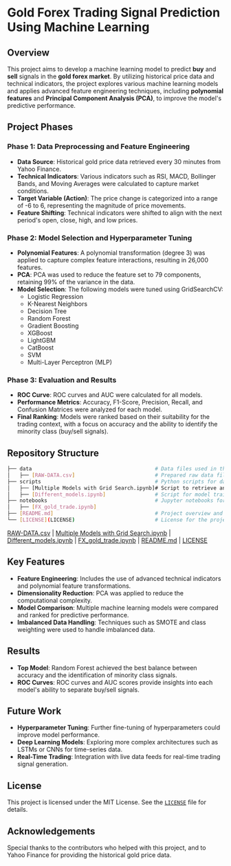 # Gold Forex Trading Signal Prediction Using Machine Learning

## Overview

This project aims to develop a machine learning model to predict **buy** and **sell** signals in the **gold forex market**. By utilizing historical price data and technical indicators, the project explores various machine learning models and applies advanced feature engineering techniques, including **polynomial features** and **Principal Component Analysis (PCA)**, to improve the model's predictive performance.

## Project Phases

### Phase 1: Data Preprocessing and Feature Engineering
- **Data Source**: Historical gold price data retrieved every 30 minutes from Yahoo Finance.
- **Technical Indicators**: Various indicators such as RSI, MACD, Bollinger Bands, and Moving Averages were calculated to capture market conditions.
- **Target Variable (Action)**: The price change is categorized into a range of -6 to 6, representing the magnitude of price movements.
- **Feature Shifting**: Technical indicators were shifted to align with the next period's open, close, high, and low prices.

### Phase 2: Model Selection and Hyperparameter Tuning
- **Polynomial Features**: A polynomial transformation (degree 3) was applied to capture complex feature interactions, resulting in 26,000 features.
- **PCA**: PCA was used to reduce the feature set to 79 components, retaining 99% of the variance in the data.
- **Model Selection**: The following models were tuned using GridSearchCV:
  - Logistic Regression
  - K-Nearest Neighbors
  - Decision Tree
  - Random Forest
  - Gradient Boosting
  - XGBoost
  - LightGBM
  - CatBoost
  - SVM
  - Multi-Layer Perceptron (MLP)

### Phase 3: Evaluation and Results
- **ROC Curve**: ROC curves and AUC were calculated for all models.
- **Performance Metrics**: Accuracy, F1-Score, Precision, Recall, and Confusion Matrices were analyzed for each model.
- **Final Ranking**: Models were ranked based on their suitability for the trading context, with a focus on accuracy and the ability to identify the minority class (buy/sell signals).

## Repository Structure

```bash
├── data                                        # Data files used in the project
│   ├── [RAW-DATA.csv]                          # Prepared raw data file
├── scripts                                     # Python scripts for data processing and model training
│   ├── [Multiple Models with Grid Search.ipynb]# Script to retrieve and preprocess data
│   ├── [Different_models.ipynb]                # Script for model training and evaluation
├── notebooks                                   # Jupyter notebooks for experimentation
│   ├── [FX_gold_trade.ipynb]
├── [README.md]                                 # Project overview and instructions
└── [LICENSE](LICENSE)                          # License for the project
```
[RAW-DATA.csv](RAW-DATA.csv) | 
[Multiple Models with Grid Search.ipynb](Multiple%20Models%20with%20Grid%20Search.ipynb) | 
[Different_models.ipynb](scripts/Different_models.ipynb) | 
[FX_gold_trade.ipynb](notebooks/FX_gold_trade.ipynb) | 
[README.md](README.md) | 
[LICENSE](LICENSE)



## Key Features

- **Feature Engineering**: Includes the use of advanced technical indicators and polynomial feature transformations.
- **Dimensionality Reduction**: PCA was applied to reduce the computational complexity.
- **Model Comparison**: Multiple machine learning models were compared and ranked for predictive performance.
- **Imbalanced Data Handling**: Techniques such as SMOTE and class weighting were used to handle imbalanced data.

## Results

- **Top Model**: Random Forest achieved the best balance between accuracy and the identification of minority class signals.
- **ROC Curves**: ROC curves and AUC scores provide insights into each model's ability to separate buy/sell signals.

## Future Work

- **Hyperparameter Tuning**: Further fine-tuning of hyperparameters could improve model performance.
- **Deep Learning Models**: Exploring more complex architectures such as LSTMs or CNNs for time-series data.
- **Real-Time Trading**: Integration with live data feeds for real-time trading signal generation.

## License

This project is licensed under the MIT License. See the [`LICENSE`](LICENSE) file for details.

## Acknowledgements

Special thanks to the contributors who helped with this project, and to Yahoo Finance for providing the historical gold price data.
